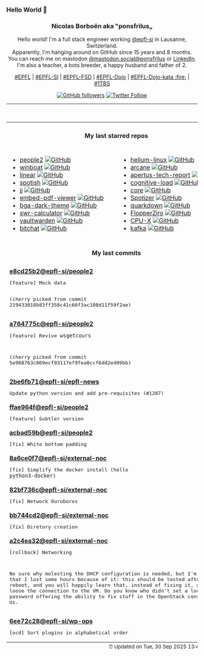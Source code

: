 ### Hello World 👋

<p align="center">
  <!-- use https://avatars.githubusercontent.com/u/176002?v=4 for your default github picture 
  <img src="https://raw.githubusercontent.com/ponsfrilus/ponsfrilus/master/img/ponsfrilus.png" title="Nicolas Borboën aka ‟ponsfrilus„" alt="Nicolas Borboën aka ‟ponsfrilus„" /> -->
  <h3 align="center">
    Nicolas Borboën aka ‟ponsfrilus„
  </h3>
  <p align="center">
    Hello world! I'm a full stack engineer working <a href="https://github.com/epfl-si">@epfl-si</a> in Lausanne, Switzerland.
    <br />Apparently, I'm hanging around on GitHub since 15 years and 8 months.
    <br />You can reach me on mastodon <a href="https://mastodon.social/@ponsfrilus" rel="me">@mastodon.social@ponsfrilus</a> or <a href="http://linkedin.com/in/nicolasborboen">LinkedIn</a>.
    <br />I'm also a teacher, a bots breeder, a happy husband and father of 2.
  </p>
  <p align="center">
    <a href="https://www.epfl.ch">#EPFL</a> | 
    <a href="https://github.com/epfl-si/">#EPFL-SI</a> | 
    <a href="https://github.com/epfl-fsd">#EPFL-FSD</a> | 
    <a href="https://github.com/topics/epfl-dojo">#EPFL-Dojo</a> | 
    <a href="https://github.com/topics/epfl-dojo-kata">#EPFL-Dojo-kata :fire:</a> | 
    <a href="https://en.wikipedia.org/wiki/Indentation_style#Variant:_1TBS_(OTBS)">#1TBS</a>
  </p>
  <p align="center">
    <a href="https://github.com/ponsfrilus"><img alt="GitHub followers" src="https://img.shields.io/github/followers/ponsfrilus?label=Follow%20me%20on%20github&style=social"></a>
    <a href="https://twitter.com/ponsfrilus"><img alt="Twitter Follow" src="https://img.shields.io/twitter/follow/ponsfrilus?label=follow%20me%20on%20twitter&style=social"></a>
  </p>
  </p><hr><table align="center">
<tr>
<td colspan="2" align="center"><h4>My last starred repos</h4></td>
</tr>
<tr>
<td valign="top">
<ul>
<li>
<a href="https://github.com/epfl-si/people2" title="People reborn in Ruby on Rails" target="_blank">people2</a>&nbsp;<a href="https://github.com/epfl-si/people2" title="People reborn in Ruby on Rails" target="_blank"><img src="https://img.shields.io/github/stars/epfl-si/people2?style=social" alt="GitHub"></a>
</li>
<li>
<a href="https://github.com/TibixDev/winboat" title="Run Windows apps on 🐧 Linux with ✨ seamless integration" target="_blank">winboat</a>&nbsp;<a href="https://github.com/TibixDev/winboat" title="Run Windows apps on 🐧 Linux with ✨ seamless integration" target="_blank"><img src="https://img.shields.io/github/stars/TibixDev/winboat?style=social" alt="GitHub"></a>
</li>
<li>
<a href="https://github.com/linear/linear" title="Tools, SDK's and plugins for Linear" target="_blank">linear</a>&nbsp;<a href="https://github.com/linear/linear" title="Tools, SDK's and plugins for Linear" target="_blank"><img src="https://img.shields.io/github/stars/linear/linear?style=social" alt="GitHub"></a>
</li>
<li>
<a href="https://github.com/XPL0Z/spotish" title="null" target="_blank">spotish</a>&nbsp;<a href="https://github.com/XPL0Z/spotish" title="null" target="_blank"><img src="https://img.shields.io/github/stars/XPL0Z/spotish?style=social" alt="GitHub"></a>
</li>
<li>
<a href="https://github.com/jj-vcs/jj" title="A Git-compatible VCS that is both simple and powerful" target="_blank">jj</a>&nbsp;<a href="https://github.com/jj-vcs/jj" title="A Git-compatible VCS that is both simple and powerful" target="_blank"><img src="https://img.shields.io/github/stars/jj-vcs/jj?style=social" alt="GitHub"></a>
</li>
<li>
<a href="https://github.com/embedpdf/embed-pdf-viewer" title="A PDF viewer that seamlessly integrates with any JavaScript project" target="_blank">embed-pdf-viewer</a>&nbsp;<a href="https://github.com/embedpdf/embed-pdf-viewer" title="A PDF viewer that seamlessly integrates with any JavaScript project" target="_blank"><img src="https://img.shields.io/github/stars/embedpdf/embed-pdf-viewer?style=social" alt="GitHub"></a>
</li>
<li>
<a href="https://github.com/audabas/bga-dark-theme" title="A dark css theme for boardgamearena.com" target="_blank">bga-dark-theme</a>&nbsp;<a href="https://github.com/audabas/bga-dark-theme" title="A dark css theme for boardgamearena.com" target="_blank"><img src="https://img.shields.io/github/stars/audabas/bga-dark-theme?style=social" alt="GitHub"></a>
</li>
<li>
<a href="https://github.com/wichtounet/swr-calculator" title="Safe Withdrawal Rate (SWR) Calculator" target="_blank">swr-calculator</a>&nbsp;<a href="https://github.com/wichtounet/swr-calculator" title="Safe Withdrawal Rate (SWR) Calculator" target="_blank"><img src="https://img.shields.io/github/stars/wichtounet/swr-calculator?style=social" alt="GitHub"></a>
</li>
<li>
<a href="https://github.com/dani-garcia/vaultwarden" title="Unofficial Bitwarden compatible server written in Rust, formerly known as bitwarden_rs" target="_blank">vaultwarden</a>&nbsp;<a href="https://github.com/dani-garcia/vaultwarden" title="Unofficial Bitwarden compatible server written in Rust, formerly known as bitwarden_rs" target="_blank"><img src="https://img.shields.io/github/stars/dani-garcia/vaultwarden?style=social" alt="GitHub"></a>
</li>
<li>
<a href="https://github.com/permissionlesstech/bitchat" title="bluetooth mesh chat, IRC vibes" target="_blank">bitchat</a>&nbsp;<a href="https://github.com/permissionlesstech/bitchat" title="bluetooth mesh chat, IRC vibes" target="_blank"><img src="https://img.shields.io/github/stars/permissionlesstech/bitchat?style=social" alt="GitHub"></a>
</li>
</ul>
<img width="450" height="1" /></td>
<td valign="top">
<ul>
<li>
<a href="https://github.com/imputnet/helium-linux" title="Helium Browser for Linux" target="_blank">helium-linux</a>&nbsp;<a href="https://github.com/imputnet/helium-linux" title="Helium Browser for Linux" target="_blank"><img src="https://img.shields.io/github/stars/imputnet/helium-linux?style=social" alt="GitHub"></a>
</li>
<li>
<a href="https://github.com/ofkm/arcane" title="Modern Docker Management, Designed for Everyone" target="_blank">arcane</a>&nbsp;<a href="https://github.com/ofkm/arcane" title="Modern Docker Management, Designed for Everyone" target="_blank"><img src="https://img.shields.io/github/stars/ofkm/arcane?style=social" alt="GitHub"></a>
</li>
<li>
<a href="https://github.com/swiss-ai/apertus-tech-report" title="Tech Report of the Apertus LLM Suite" target="_blank">apertus-tech-report</a>&nbsp;<a href="https://github.com/swiss-ai/apertus-tech-report" title="Tech Report of the Apertus LLM Suite" target="_blank"><img src="https://img.shields.io/github/stars/swiss-ai/apertus-tech-report?style=social" alt="GitHub"></a>
</li>
<li>
<a href="https://github.com/zakirullin/cognitive-load" title="🧠 Cognitive load is what matters" target="_blank">cognitive-load</a>&nbsp;<a href="https://github.com/zakirullin/cognitive-load" title="🧠 Cognitive load is what matters" target="_blank"><img src="https://img.shields.io/github/stars/zakirullin/cognitive-load?style=social" alt="GitHub"></a>
</li>
<li>
<a href="https://github.com/adonisjs/core" title="AdonisJS is a TypeScript-first web framework for building web apps and API servers. It comes with support for testing, modern tooling, an ecosystem of official packages, and more." target="_blank">core</a>&nbsp;<a href="https://github.com/adonisjs/core" title="AdonisJS is a TypeScript-first web framework for building web apps and API servers. It comes with support for testing, modern tooling, an ecosystem of official packages, and more." target="_blank"><img src="https://img.shields.io/github/stars/adonisjs/core?style=social" alt="GitHub"></a>
</li>
<li>
<a href="https://github.com/afkarxyz/Spotizer" title="Spotizer allows you to download Spotify tracks, albums, and playlists from Deezer using ISRC matching, which is very accurate." target="_blank">Spotizer</a>&nbsp;<a href="https://github.com/afkarxyz/Spotizer" title="Spotizer allows you to download Spotify tracks, albums, and playlists from Deezer using ISRC matching, which is very accurate." target="_blank"><img src="https://img.shields.io/github/stars/afkarxyz/Spotizer?style=social" alt="GitHub"></a>
</li>
<li>
<a href="https://github.com/iamgio/quarkdown" title="🪐 Markdown with superpowers — from ideas to papers, presentations and books." target="_blank">quarkdown</a>&nbsp;<a href="https://github.com/iamgio/quarkdown" title="🪐 Markdown with superpowers — from ideas to papers, presentations and books." target="_blank"><img src="https://img.shields.io/github/stars/iamgio/quarkdown?style=social" alt="GitHub"></a>
</li>
<li>
<a href="https://github.com/lraton/FlopperZiro" title="A Flipper Zero clone, but cheapest, DIY and simply Open Source, made with Arduino IDE" target="_blank">FlopperZiro</a>&nbsp;<a href="https://github.com/lraton/FlopperZiro" title="A Flipper Zero clone, but cheapest, DIY and simply Open Source, made with Arduino IDE" target="_blank"><img src="https://img.shields.io/github/stars/lraton/FlopperZiro?style=social" alt="GitHub"></a>
</li>
<li>
<a href="https://github.com/TheTumultuousUnicornOfDarkness/CPU-X" title="CPU-X is a Free software that gathers information on CPU, motherboard and more" target="_blank">CPU-X</a>&nbsp;<a href="https://github.com/TheTumultuousUnicornOfDarkness/CPU-X" title="CPU-X is a Free software that gathers information on CPU, motherboard and more" target="_blank"><img src="https://img.shields.io/github/stars/TheTumultuousUnicornOfDarkness/CPU-X?style=social" alt="GitHub"></a>
</li>
<li>
<a href="https://github.com/apache/kafka" title="Mirror of Apache Kafka" target="_blank">kafka</a>&nbsp;<a href="https://github.com/apache/kafka" title="Mirror of Apache Kafka" target="_blank"><img src="https://img.shields.io/github/stars/apache/kafka?style=social" alt="GitHub"></a>
</li>
</ul>
<img width="450" height="1" /></td>
</tr>
<tr>
<td colspan="2" align="center"><h4>My last commits</h4></td>
</tr>
<tr>
        <td colspan="2">
          <div><strong><a href="https://api.github.com/repos/epfl-si/people2/commits/e8cd25b2dfda2e21fcd202037f6d3e446b581c0c" title="2025-09-24T16:05:34.000+02:00" target="_blank">e8cd25b2</a><a href="https://github.com/epfl-si">@epfl-si</a><a href="https://github.com/epfl-si/people2" title="People reborn in Ruby on Rails">/people2</a></strong></div>
          <pre>[feature] Mock data

(cherry picked from commit 219433018b83ff358c41c66f3ac108d11f59f2ae)</pre>
        </td>
        </tr><tr>
        <td colspan="2">
          <div><strong><a href="https://api.github.com/repos/epfl-si/people2/commits/a764775cf09ef5b0e25756255185e8be4befec36" title="2025-09-24T15:51:54.000+02:00" target="_blank">a764775c</a><a href="https://github.com/epfl-si">@epfl-si</a><a href="https://github.com/epfl-si/people2" title="People reborn in Ruby on Rails">/people2</a></strong></div>
          <pre>[feature] Revive `wsgetcours`

(cherry picked from commit 5e968763c869ecf93117ef9fea0ccf6dd2ed09bb)</pre>
        </td>
        </tr><tr>
        <td colspan="2">
          <div><strong><a href="https://api.github.com/repos/epfl-si/epfl-news/commits/2be6fb71bb65fad75858c86966b2c621080cf5be" title="2025-09-15T09:45:47.000+02:00" target="_blank">2be6fb71</a><a href="https://github.com/epfl-si">@epfl-si</a><a href="https://github.com/epfl-si/epfl-news" title="Actu">/epfl-news</a></strong></div>
          <pre>Update python version and add pre-requisites (#1287)</pre>
        </td>
        </tr><tr>
        <td colspan="2">
          <div><strong><a href="https://api.github.com/repos/epfl-si/people2/commits/ffae964f27848356fe1212e055459e4cb067d106" title="2025-08-28T09:52:30.000+02:00" target="_blank">ffae964f</a><a href="https://github.com/epfl-si">@epfl-si</a><a href="https://github.com/epfl-si/people2" title="People reborn in Ruby on Rails">/people2</a></strong></div>
          <pre>[feature] Subtler version</pre>
        </td>
        </tr><tr>
        <td colspan="2">
          <div><strong><a href="https://api.github.com/repos/epfl-si/people2/commits/acbad59b2c111058dd5f221215daf9886860193c" title="2025-08-28T09:43:27.000+02:00" target="_blank">acbad59b</a><a href="https://github.com/epfl-si">@epfl-si</a><a href="https://github.com/epfl-si/people2" title="People reborn in Ruby on Rails">/people2</a></strong></div>
          <pre>[fix] White bottom padding</pre>
        </td>
        </tr><tr>
        <td colspan="2">
          <div><strong><a href="https://api.github.com/repos/epfl-si/external-noc/commits/8a6ce0f70965084600b36ff1913e236a83b198bb" title="2025-08-27T09:58:26.000+02:00" target="_blank">8a6ce0f7</a><a href="https://github.com/epfl-si">@epfl-si</a><a href="https://github.com/epfl-si/external-noc" title="External Network Operations Center for EPFL SI ISAS-FSD">/external-noc</a></strong></div>
          <pre>[fix] Simplify the docker install (hello `python3-docker`)</pre>
        </td>
        </tr><tr>
        <td colspan="2">
          <div><strong><a href="https://api.github.com/repos/epfl-si/external-noc/commits/82bf736c37338ae1c173f8b3457a88c48e9ff335" title="2025-08-27T09:57:58.000+02:00" target="_blank">82bf736c</a><a href="https://github.com/epfl-si">@epfl-si</a><a href="https://github.com/epfl-si/external-noc" title="External Network Operations Center for EPFL SI ISAS-FSD">/external-noc</a></strong></div>
          <pre>[fix] Network Ouroboros</pre>
        </td>
        </tr><tr>
        <td colspan="2">
          <div><strong><a href="https://api.github.com/repos/epfl-si/external-noc/commits/bb744cd272f2eec627043a5109cd117a4b18b0b7" title="2025-08-27T09:57:08.000+02:00" target="_blank">bb744cd2</a><a href="https://github.com/epfl-si">@epfl-si</a><a href="https://github.com/epfl-si/external-noc" title="External Network Operations Center for EPFL SI ISAS-FSD">/external-noc</a></strong></div>
          <pre>[fix] Diretory creation</pre>
        </td>
        </tr><tr>
        <td colspan="2">
          <div><strong><a href="https://api.github.com/repos/epfl-si/external-noc/commits/a2c4ea322c6e6eb01fc050839413532ccaae117e" title="2025-08-27T09:55:38.000+02:00" target="_blank">a2c4ea32</a><a href="https://github.com/epfl-si">@epfl-si</a><a href="https://github.com/epfl-si/external-noc" title="External Network Operations Center for EPFL SI ISAS-FSD">/external-noc</a></strong></div>
          <pre>[rollback] Networking

No sure why molesting the DHCP configuration is needed, but I'm sure
that I lost some hours because of it: this should be tested after a
reboot, and you will happily learn that, instead of fixing it, you will
loose the connection to the VM. Do you know who didn't set a local admin
password offering the ability to fix stuff in the OpenStack console? Us.</pre>
        </td>
        </tr><tr>
        <td colspan="2">
          <div><strong><a href="https://api.github.com/repos/epfl-si/wp-ops/commits/6ee72c2845c514465ac119bb7a2d3b37c5788a57" title="2025-08-21T11:52:06.000+02:00" target="_blank">6ee72c28</a><a href="https://github.com/epfl-si">@epfl-si</a><a href="https://github.com/epfl-si/wp-ops" title="DevOps infrastructure for the WordPress-at-EFPL project">/wp-ops</a></strong></div>
          <pre>[ocd] Sort plugins in alphabetical order</pre>
        </td>
        </tr><tfoot>
<tr>
<td colspan="2" align="right">
<img width="900" height="1" />
<small>⏰ Updated on Tue, 30 Sep 2025 13:49:19 GMT</small>
</td>
</tr>
</tfoot>
<br />
</table>

